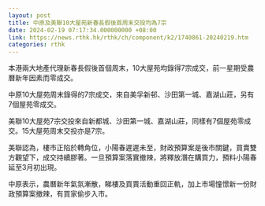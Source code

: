 ```yaml
---
layout: post
title: 中原及美聯10大屋苑新春長假後首周末交投均為7宗
date: 2024-02-19 07:17:34.000000000 +08:00
link: https://news.rthk.hk/rthk/ch/component/k2/1740861-20240219.htm
categories: rthk
---
```


本港兩大地產代理新春長假後首個周末，10大屋苑均錄得7宗成交，前一星期受農曆新年因素而零成交。

中原10大屋苑周末錄得的7宗成交，來自美孚新邨、沙田第一城、嘉湖山莊，另有7個屋苑零成交。

美聯10大屋苑7宗交投來自新都城、沙田第一城、嘉湖山莊，同樣有7個屋苑零成交。15大屋苑周末交投亦是7宗。

美聯認為，樓市正陷於轉角位，小陽春遲遲未至，財政預算案是後市關鍵，買賣雙方觀望下，成交持續膠著。一旦預算案落實撤辣，將釋放潛在購買力，預料小陽春延至3月初出現。

中原表示，農曆新年氣氛漸散，睇樓及買賣活動重回正軌，加上市場憧憬新一份財政預算案撤辣，有買家偷步入市。
